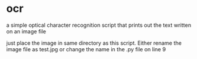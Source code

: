 # ocr
a simple optical character recognition script that prints out the text written on an image file

just place the image in same directory as this script.
Either rename the image file as test.jpg or change the name in the .py file on line 9

